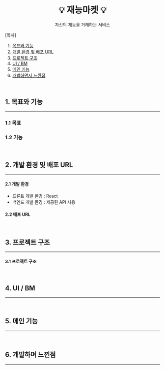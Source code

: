 <div align="center">
  <h1>💡 재능마켓 💡</h1>
  <p>자신의 재능을 거래하는 서비스</p>
</div>

[목차]

1. [목표와 기능](#chapter-1)
2. [개발 환경 및 배포 URL](#chapter-2)
3. [프로젝트 구조](#chapter-3)
4. [UI / BM](#chapter-4)
5. [메인 기능](#chapter-5)
6. [개발하면서 느낀점](#chapter-6)

<br>

## 1. 목표와 기능 <a id="chapter-1"></a>

<hr>

### 1.1 목표

### 1.2 기능

<br>

## 2. 개발 환경 및 배포 URL <a id="chapter-2"></a>

<hr>

#### 2.1 개발 환경

- 프론트 개발 환경 : React
- 백엔드 개발 환경 : 제공된 API 사용

#### 2.2 배포 URL

<br>

## 3. 프로젝트 구조 <a id="chapter-3"></a>

<hr>

#### 3.1 프로젝트 구조

<br>

## 4. UI / BM <a id="chapter-4"></a>

<hr>

<br>

## 5. 메인 기능 <a id="chapter-5"></a>

<hr>

<br>

## 6. 개발하며 느낀점 <a id="chapter-6"></a>

<hr>
